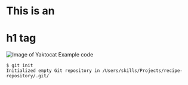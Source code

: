 # This is an<h1>h1 tag
![Image of Yaktocat](https://octodex.github.com/images/yaktocat.png)
Example code
```
$ git init
Initialized empty Git repository in /Users/skills/Projects/recipe-repository/.git/
```
